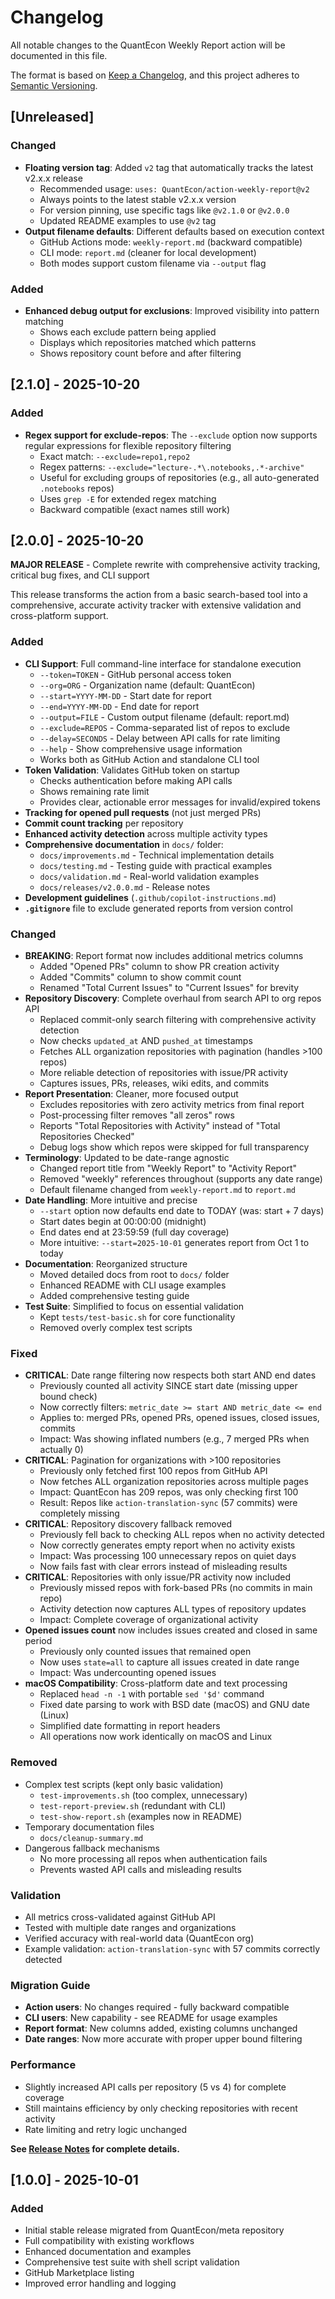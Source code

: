 # Changelog

All notable changes to the QuantEcon Weekly Report action will be documented in this file.

The format is based on [Keep a Changelog](https://keepachangelog.com/en/1.0.0/),
and this project adheres to [Semantic Versioning](https://semver.org/spec/v2.0.0.html).

## [Unreleased]

### Changed
- **Floating version tag**: Added `v2` tag that automatically tracks the latest v2.x.x release
  - Recommended usage: `uses: QuantEcon/action-weekly-report@v2`
  - Always points to the latest stable v2.x.x version
  - For version pinning, use specific tags like `@v2.1.0` or `@v2.0.0`
  - Updated README examples to use `@v2` tag
- **Output filename defaults**: Different defaults based on execution context
  - GitHub Actions mode: `weekly-report.md` (backward compatible)
  - CLI mode: `report.md` (cleaner for local development)
  - Both modes support custom filename via `--output` flag

### Added
- **Enhanced debug output for exclusions**: Improved visibility into pattern matching
  - Shows each exclude pattern being applied
  - Displays which repositories matched which patterns
  - Shows repository count before and after filtering

## [2.1.0] - 2025-10-20

### Added
- **Regex support for exclude-repos**: The `--exclude` option now supports regular expressions for flexible repository filtering
  - Exact match: `--exclude=repo1,repo2`
  - Regex patterns: `--exclude="lecture-.*\.notebooks,.*-archive"`
  - Useful for excluding groups of repositories (e.g., all auto-generated `.notebooks` repos)
  - Uses `grep -E` for extended regex matching
  - Backward compatible (exact names still work)

## [2.0.0] - 2025-10-20

**MAJOR RELEASE** - Complete rewrite with comprehensive activity tracking, critical bug fixes, and CLI support

This release transforms the action from a basic search-based tool into a comprehensive, accurate activity tracker with extensive validation and cross-platform support.

### Added
- **CLI Support**: Full command-line interface for standalone execution
  - `--token=TOKEN` - GitHub personal access token
  - `--org=ORG` - Organization name (default: QuantEcon)
  - `--start=YYYY-MM-DD` - Start date for report
  - `--end=YYYY-MM-DD` - End date for report
  - `--output=FILE` - Custom output filename (default: report.md)
  - `--exclude=REPOS` - Comma-separated list of repos to exclude
  - `--delay=SECONDS` - Delay between API calls for rate limiting
  - `--help` - Show comprehensive usage information
  - Works both as GitHub Action and standalone CLI tool
- **Token Validation**: Validates GitHub token on startup
  - Checks authentication before making API calls
  - Shows remaining rate limit
  - Provides clear, actionable error messages for invalid/expired tokens
- **Tracking for opened pull requests** (not just merged PRs)
- **Commit count tracking** per repository
- **Enhanced activity detection** across multiple activity types
- **Comprehensive documentation** in `docs/` folder:
  - `docs/improvements.md` - Technical implementation details
  - `docs/testing.md` - Testing guide with practical examples
  - `docs/validation.md` - Real-world validation examples
  - `docs/releases/v2.0.0.md` - Release notes
- **Development guidelines** (`.github/copilot-instructions.md`)
- **`.gitignore`** file to exclude generated reports from version control

### Changed
- **BREAKING**: Report format now includes additional metrics columns
  - Added "Opened PRs" column to show PR creation activity
  - Added "Commits" column to show commit count
  - Renamed "Total Current Issues" to "Current Issues" for brevity
- **Repository Discovery**: Complete overhaul from search API to org repos API
  - Replaced commit-only search filtering with comprehensive activity detection
  - Now checks `updated_at` AND `pushed_at` timestamps
  - Fetches ALL organization repositories with pagination (handles >100 repos)
  - More reliable detection of repositories with issue/PR activity
  - Captures issues, PRs, releases, wiki edits, and commits
- **Report Presentation**: Cleaner, more focused output
  - Excludes repositories with zero activity metrics from final report
  - Post-processing filter removes "all zeros" rows
  - Reports "Total Repositories with Activity" instead of "Total Repositories Checked"
  - Debug logs show which repos were skipped for full transparency
- **Terminology**: Updated to be date-range agnostic
  - Changed report title from "Weekly Report" to "Activity Report"
  - Removed "weekly" references throughout (supports any date range)
  - Default filename changed from `weekly-report.md` to `report.md`
- **Date Handling**: More intuitive and precise
  - `--start` option now defaults end date to TODAY (was: start + 7 days)
  - Start dates begin at 00:00:00 (midnight)
  - End dates end at 23:59:59 (full day coverage)
  - More intuitive: `--start=2025-10-01` generates report from Oct 1 to today
- **Documentation**: Reorganized structure
  - Moved detailed docs from root to `docs/` folder
  - Enhanced README with CLI usage examples
  - Added comprehensive testing guide
- **Test Suite**: Simplified to focus on essential validation
  - Kept `tests/test-basic.sh` for core functionality
  - Removed overly complex test scripts

### Fixed
- **CRITICAL**: Date range filtering now respects both start AND end dates
  - Previously counted all activity SINCE start date (missing upper bound check)
  - Now correctly filters: `metric_date >= start AND metric_date <= end`
  - Applies to: merged PRs, opened PRs, opened issues, closed issues, commits
  - Impact: Was showing inflated numbers (e.g., 7 merged PRs when actually 0)
- **CRITICAL**: Pagination for organizations with >100 repositories
  - Previously only fetched first 100 repos from GitHub API
  - Now fetches ALL organization repositories across multiple pages
  - Impact: QuantEcon has 209 repos, was only checking first 100
  - Result: Repos like `action-translation-sync` (57 commits) were completely missing
- **CRITICAL**: Repository discovery fallback removed
  - Previously fell back to checking ALL repos when no activity detected
  - Now correctly generates empty report when no activity exists
  - Impact: Was processing 100 unnecessary repos on quiet days
  - Now fails fast with clear errors instead of misleading results
- **CRITICAL**: Repositories with only issue/PR activity now included
  - Previously missed repos with fork-based PRs (no commits in main repo)
  - Activity detection now captures ALL types of repository updates
  - Impact: Complete coverage of organizational activity
- **Opened issues count** now includes issues created and closed in same period
  - Previously only counted issues that remained open
  - Now uses `state=all` to capture all issues created in date range
  - Impact: Was undercounting opened issues
- **macOS Compatibility**: Cross-platform date and text processing
  - Replaced `head -n -1` with portable `sed '$d'` command
  - Fixed date parsing to work with BSD date (macOS) and GNU date (Linux)
  - Simplified date formatting in report headers
  - All operations now work identically on macOS and Linux

### Removed
- Complex test scripts (kept only basic validation)
  - `test-improvements.sh` (too complex, unnecessary)
  - `test-report-preview.sh` (redundant with CLI)
  - `test-show-report.sh` (examples now in README)
- Temporary documentation files
  - `docs/cleanup-summary.md`
- Dangerous fallback mechanisms
  - No more processing all repos when authentication fails
  - Prevents wasted API calls and misleading results

### Validation
- All metrics cross-validated against GitHub API
- Tested with multiple date ranges and organizations
- Verified accuracy with real-world data (QuantEcon org)
- Example validation: `action-translation-sync` with 57 commits correctly detected

### Migration Guide
- **Action users**: No changes required - fully backward compatible
- **CLI users**: New capability - see README for usage examples
- **Report format**: New columns added, existing columns unchanged
- **Date ranges**: Now more accurate with proper upper bound filtering

### Performance
- Slightly increased API calls per repository (5 vs 4) for complete coverage
- Still maintains efficiency by only checking repositories with recent activity
- Rate limiting and retry logic unchanged

**See [Release Notes](docs/releases/v2.0.0.md) for complete details.**

## [1.0.0] - 2025-10-01

### Added
- Initial stable release migrated from QuantEcon/meta repository
- Full compatibility with existing workflows
- Enhanced documentation and examples
- Comprehensive test suite with shell script validation
- GitHub Marketplace listing
- Improved error handling and logging